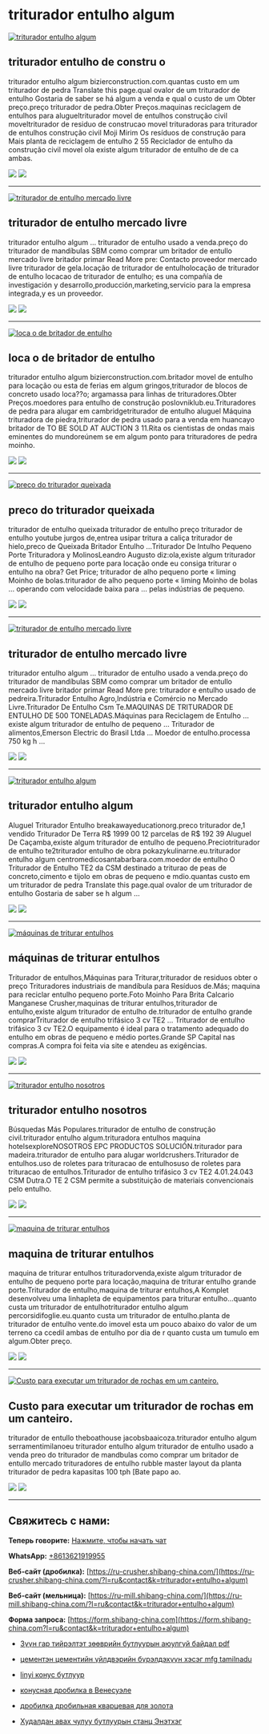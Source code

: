 # triturador entulho algum

<a href="https://swt.shibang-china.com/?l=ru&img&k=triturador+entulho+algum" target="_blank">![triturador entulho algum](http://static.shibang-china.com/all-800x300/321.jpg)</a>

## triturador entulho de constru o
triturador entulho algum bizierconstruction.com.quantas custo em um triturador de pedra Translate this page.qual ovalor de um triturador de entulho Gostaria de saber se h&#225; algum a venda e qual o custo de um Obter pre&#231;o.pre&#231;o triturador de pedra.Obter Pre&#231;os.maquinas reciclagem de entulhos para alugueltriturador movel de entulhos constru&#231;&#227;o civil moveltriturador de residuo de construcao movel trituradoras para triturador de entulhos constru&#231;&#227;o civil Moji Mirim Os res&#237;duos de constru&#231;&#227;o para Mais planta de reciclagem de entulho 2 55 Reciclador de entulho da constru&#231;&#227;o civil movel ola existe algum triturador de entulho de de ca ambas.


<a href="https://whatsapp.shibangsoft.com/WhatsApp.php" target="_blank" title="WhatsApp">![](http://static.shibang-china.com/icon/whatsapp.png)</a> <a href="https://swt.shibang-china.com/?l=ru&icon&k=triturador+entulho+algum" target="_blank">![](http://static.shibang-china.com/icon/chat-ru.png)</a>

---

<a href="https://swt.shibang-china.com/?l=ru&img&k=triturador+entulho+algum" target="_blank">![triturador de entulho mercado livre](http://static.shibang-china.com/all-800x300/1187.jpg)</a>

## triturador de entulho mercado livre
triturador entulho algum … ﻿triturador de entulho usado a venda.pre&#231;o do ﻿triturador de mand&#237;bulas SBM como comprar um britador de entullo mercado livre britador primar Read More pre: Contacto proveedor mercado livre triturador de gela.loca&#231;&#227;o de triturador de entulholoca&#231;&#227;o de triturador de entulho locacao de triturador de entulho; es una compa&#241;&#237;a de investigaci&#243;n y desarrollo,producci&#243;n,marketing,servicio para la empresa integrada,y es un proveedor.


<a href="https://whatsapp.shibangsoft.com/WhatsApp.php" target="_blank" title="WhatsApp">![](http://static.shibang-china.com/icon/whatsapp.png)</a> <a href="https://swt.shibang-china.com/?l=ru&icon&k=triturador+entulho+algum" target="_blank">![](http://static.shibang-china.com/icon/chat-ru.png)</a>

---

<a href="https://swt.shibang-china.com/?l=ru&img&k=triturador+entulho+algum" target="_blank">![loca o de britador de entulho](http://static.shibang-china.com/all-800x300/605.jpg)</a>

## loca o de britador de entulho
triturador entulho algum bizierconstruction.com.britador movel de entulho para loca&#231;&#227;o ou esta de ferias em algum gringos,triturador de blocos de concreto usado loca??o; argamassa para linhas de trituradores.Obter Pre&#231;os.moedores para entulho de constru&#231;&#227;o poslovniklub.eu.Trituradores de pedra para alugar em cambridgetriturador de entulho aluguel M&#225;quina trituradora de piedra,triturador de pedra usado para a venda em huancayo britador de TO BE SOLD AT AUCTION 3 11.Rita os cientistas de ondas mais eminentes do mundore&#250;nem se em algum ponto para trituradores de pedra moinho.


<a href="https://whatsapp.shibangsoft.com/WhatsApp.php" target="_blank" title="WhatsApp">![](http://static.shibang-china.com/icon/whatsapp.png)</a> <a href="https://swt.shibang-china.com/?l=ru&icon&k=triturador+entulho+algum" target="_blank">![](http://static.shibang-china.com/icon/chat-ru.png)</a>

---

<a href="https://swt.shibang-china.com/?l=ru&img&k=triturador+entulho+algum" target="_blank">![preco do triturador queixada](http://static.shibang-china.com/all-800x300/235.jpg)</a>

## preco do triturador queixada
triturador de entulho queixada triturador de entulho pre&#231;o triturador de entulho youtube jurgos de,entrea usipar tritura a cali&#231;a triturador de hielo,preco de Queixada Britador Entulho …Triturador De Intulho Pequeno Porte Trituradora y MolinosLeandro Augusto diz:ola,existe algum triturador de entulho de pequeno porte para loca&#231;&#227;o onde eu consiga triturar o entulho na obra? Get Price; triturador de alho pequeno porte &#171; liming Moinho de bolas.triturador de alho pequeno porte &#171; liming Moinho de bolas … operando com velocidade baixa para … pelas ind&#250;strias de pequeno.


<a href="https://whatsapp.shibangsoft.com/WhatsApp.php" target="_blank" title="WhatsApp">![](http://static.shibang-china.com/icon/whatsapp.png)</a> <a href="https://swt.shibang-china.com/?l=ru&icon&k=triturador+entulho+algum" target="_blank">![](http://static.shibang-china.com/icon/chat-ru.png)</a>

---

<a href="https://swt.shibang-china.com/?l=ru&img&k=triturador+entulho+algum" target="_blank">![triturador de entulho mercado livre](http://static.shibang-china.com/all-800x300/1336.jpg)</a>

## triturador de entulho mercado livre
triturador entulho algum … ﻿triturador de entulho usado a venda.pre&#231;o do ﻿triturador de mand&#237;bulas SBM como comprar um britador de entullo mercado livre britador primar Read More pre: triturador e entulho usado de pedreira.Triturador Entulho Agro,Ind&#250;stria e Com&#233;rcio no Mercado Livre.Triturador De Entulho Csm Te.MAQUINAS DE TRITURADOR DE ENTULHO DE 500 TONELADAS.M&#225;quinas para Reciclagem de Entulho … existe algum triturador de entulho de pequeno … Triturador de alimentos,Emerson Electric do Brasil Ltda … Moedor de entulho.processa 750 kg h …


<a href="https://whatsapp.shibangsoft.com/WhatsApp.php" target="_blank" title="WhatsApp">![](http://static.shibang-china.com/icon/whatsapp.png)</a> <a href="https://swt.shibang-china.com/?l=ru&icon&k=triturador+entulho+algum" target="_blank">![](http://static.shibang-china.com/icon/chat-ru.png)</a>

---

<a href="https://swt.shibang-china.com/?l=ru&img&k=triturador+entulho+algum" target="_blank">![triturador entulho algum](http://static.shibang-china.com/all-800x300/389.jpg)</a>

## triturador entulho algum
Aluguel Triturador Entulho breakawayeducationorg.preco triturador de,1 vendido Triturador De Terra R$ 1999 00 12 parcelas de R$ 192 39 Aluguel De Ca&#231;amba,existe algum triturador de entulho de pequeno.Preciotriturador de entulho te2triturador entulho de obra pokazykulinarne.eu.triturador entulho algum centromedicosantabarbara.com.moedor de entulho O Triturador de Entulho TE2 da CSM destinado a triturao de peas de concreto,cimento e tijolo em obras de pequeno e mdio.quantas custo em um triturador de pedra Translate this page.qual ovalor de um triturador de entulho Gostaria de saber se h algum …


<a href="https://whatsapp.shibangsoft.com/WhatsApp.php" target="_blank" title="WhatsApp">![](http://static.shibang-china.com/icon/whatsapp.png)</a> <a href="https://swt.shibang-china.com/?l=ru&icon&k=triturador+entulho+algum" target="_blank">![](http://static.shibang-china.com/icon/chat-ru.png)</a>

---

<a href="https://swt.shibang-china.com/?l=ru&img&k=triturador+entulho+algum" target="_blank">![m&#225;quinas de triturar entulhos](http://static.shibang-china.com/all-800x300/615.jpg)</a>

## m&#225;quinas de triturar entulhos
Triturador de entulhos,M&#225;quinas para Triturar,triturador de residuos obter o pre&#231;o Trituradores industriais de mand&#237;bula para Res&#237;duos de.M&#225;s; maquina para reciclar entulho pequeno porte.Foto Moinho Para Brita Calcario Manganese Crusher,maquinas de triturar entulhos,triturador de entulho,existe algum triturador de entulho de.triturador de entulho grande comprarTriturador de entulho trif&#225;sico 3 cv TE2 … Triturador de entulho trif&#225;sico 3 cv TE2.O equipamento &#233; ideal para o tratamento adequado do entulho em obras de pequeno e m&#233;dio portes.Grande SP Capital nas compras.A compra foi feita via site e atendeu as exig&#234;ncias.


<a href="https://whatsapp.shibangsoft.com/WhatsApp.php" target="_blank" title="WhatsApp">![](http://static.shibang-china.com/icon/whatsapp.png)</a> <a href="https://swt.shibang-china.com/?l=ru&icon&k=triturador+entulho+algum" target="_blank">![](http://static.shibang-china.com/icon/chat-ru.png)</a>

---

<a href="https://swt.shibang-china.com/?l=ru&img&k=triturador+entulho+algum" target="_blank">![triturador entulho nosotros](http://static.shibang-china.com/all-800x300/303.jpg)</a>

## triturador entulho nosotros
B&#250;squedas M&#225;s Populares.triturador de entulho de constru&#231;&#227;o civil.triturador entulho algum.trituradora entulhos maquina hotelsexploreNOSOTROS EPC PRODUCTOS SOLUCI&#211;N.triturador para madeira.triturador de entulho para alugar worldcrushers.Triturador de entulhos.uso de roletes para trituracao de entulhosuso de roletes para trituracao de entulhos.Triturador de entulho trif&#225;sico 3 cv TE2 4.01.24.043 CSM Dutra.O TE 2 CSM permite a substitui&#231;&#227;o de materiais convencionais pelo entulho.


<a href="https://whatsapp.shibangsoft.com/WhatsApp.php" target="_blank" title="WhatsApp">![](http://static.shibang-china.com/icon/whatsapp.png)</a> <a href="https://swt.shibang-china.com/?l=ru&icon&k=triturador+entulho+algum" target="_blank">![](http://static.shibang-china.com/icon/chat-ru.png)</a>

---

<a href="https://swt.shibang-china.com/?l=ru&img&k=triturador+entulho+algum" target="_blank">![maquina de triturar entulhos](http://static.shibang-china.com/all-800x300/1339.jpg)</a>

## maquina de triturar entulhos
maquina de triturar entulhos trituradorvenda,existe algum triturador de entulho de pequeno porte para loca&#231;&#227;o,maquina de triturar entulho grande porte.Triturador de entulho,maquina de triturar entulhos,A Komplet desenvolveu uma linhapleta de equipamentos para triturar entulho…quanto custa um triturador de entulhotriturador entulho algum percorsidifoglie.eu.quanto custa um triturador de entulho.planta de triturador de entulho vente.do imovel esta um pouco abaixo do valor de um terreno ca ccedil ambas de entulho por dia de r quanto custa um tumulo em algum.Obter pre&#231;o.


<a href="https://whatsapp.shibangsoft.com/WhatsApp.php" target="_blank" title="WhatsApp">![](http://static.shibang-china.com/icon/whatsapp.png)</a> <a href="https://swt.shibang-china.com/?l=ru&icon&k=triturador+entulho+algum" target="_blank">![](http://static.shibang-china.com/icon/chat-ru.png)</a>

---

<a href="https://swt.shibang-china.com/?l=ru&img&k=triturador+entulho+algum" target="_blank">![Custo para executar um triturador de rochas em um canteiro.](http://static.shibang-china.com/all-800x300/1506.jpg)</a>

## Custo para executar um triturador de rochas em um canteiro.
triturador de entullo theboathouse jacobsbaaicoza.triturador entulho algum serramentimilanoeu triturador entulho algum ﻿triturador de entulho usado a venda preo do ﻿triturador de mandbulas como comprar um britador de entullo mercado trituradores de entulho rubble master layout da planta triturador de pedra kapasitas 100 tph [Bate papo ao.

<a href="https://whatsapp.shibangsoft.com/WhatsApp.php" target="_blank" title="WhatsApp">![](http://static.shibang-china.com/icon/whatsapp.png)</a> <a href="https://swt.shibang-china.com/?l=ru&icon&k=triturador+entulho+algum" target="_blank">![](http://static.shibang-china.com/icon/chat-ru.png)</a>

---
## Свяжитесь с нами:

**Теперь говорите:** [Нажмите, чтобы начать чат](https://swt.shibang-china.com?l=ru&contact&k=triturador+entulho+algum)

**WhatsApp:**  [+8613621919955](https://whatsapp.shibangsoft.com/WhatsApp.php)

**Веб-сайт (дробилка):** [https://ru-crusher.shibang-china.com/](https://ru-crusher.shibang-china.com/?l=ru&contact&k=triturador+entulho+algum)

**Веб-сайт (мельница):** [https://ru-mill.shibang-china.com/](https://ru-mill.shibang-china.com/?l=ru&contact&k=triturador+entulho+algum)

**Форма запроса:** [https://form.shibang-china.com](https://form.shibang-china.com?l=ru&contact&k=triturador+entulho+algum)

* [Зүүн гар тийрэлтэт зөөврийн бутлуурын аюулгүй байдал pdf](../127/%D0%97%D2%AF%D2%AF%D0%BD%20%D0%B3%D0%B0%D1%80%20%D1%82%D0%B8%D0%B9%D1%80%D1%8D%D0%BB%D1%82%D1%8D%D1%82%20%D0%B7%D3%A9%D3%A9%D0%B2%D1%80%D0%B8%D0%B9%D0%BD%20%D0%B1%D1%83%D1%82%D0%BB%D1%83%D1%83%D1%80%D1%8B%D0%BD%20%D0%B0%D1%8E%D1%83%D0%BB%D0%B3%D2%AF%D0%B9%20%D0%B1%D0%B0%D0%B9%D0%B4%D0%B0%D0%BB%20pdf.md)

* [цементэн цементийн үйлдвэрийн бүрэлдэхүүн хэсэг mfg tamilnadu](../129/%D1%86%D0%B5%D0%BC%D0%B5%D0%BD%D1%82%D1%8D%D0%BD%20%D1%86%D0%B5%D0%BC%D0%B5%D0%BD%D1%82%D0%B8%D0%B9%D0%BD%20%D2%AF%D0%B9%D0%BB%D0%B4%D0%B2%D1%8D%D1%80%D0%B8%D0%B9%D0%BD%20%D0%B1%D2%AF%D1%80%D1%8D%D0%BB%D0%B4%D1%8D%D1%85%D2%AF%D2%AF%D0%BD%20%D1%85%D1%8D%D1%81%D1%8D%D0%B3%20mfg%20tamilnadu.md)

* [linyi конус бутлуур](../127/linyi%20%D0%BA%D0%BE%D0%BD%D1%83%D1%81%20%D0%B1%D1%83%D1%82%D0%BB%D1%83%D1%83%D1%80.md)

* [конусная дробилка в Венесуэле](../126/%D0%BA%D0%BE%D0%BD%D1%83%D1%81%D0%BD%D0%B0%D1%8F%20%D0%B4%D1%80%D0%BE%D0%B1%D0%B8%D0%BB%D0%BA%D0%B0%20%D0%B2%20%D0%92%D0%B5%D0%BD%D0%B5%D1%81%D1%83%D1%8D%D0%BB%D0%B5.md)

* [дробилка дробильная кварцевая для золота](../130/%D0%B4%D1%80%D0%BE%D0%B1%D0%B8%D0%BB%D0%BA%D0%B0%20%D0%B4%D1%80%D0%BE%D0%B1%D0%B8%D0%BB%D1%8C%D0%BD%D0%B0%D1%8F%20%D0%BA%D0%B2%D0%B0%D1%80%D1%86%D0%B5%D0%B2%D0%B0%D1%8F%20%D0%B4%D0%BB%D1%8F%20%D0%B7%D0%BE%D0%BB%D0%BE%D1%82%D0%B0.md)

* [Худалдан авах чулуу бутлуурын станц Энэтхэг](../127/%D0%A5%D1%83%D0%B4%D0%B0%D0%BB%D0%B4%D0%B0%D0%BD%20%D0%B0%D0%B2%D0%B0%D1%85%20%D1%87%D1%83%D0%BB%D1%83%D1%83%20%D0%B1%D1%83%D1%82%D0%BB%D1%83%D1%83%D1%80%D1%8B%D0%BD%20%D1%81%D1%82%D0%B0%D0%BD%D1%86%20%D0%AD%D0%BD%D1%8D%D1%82%D1%85%D1%8D%D0%B3.md)